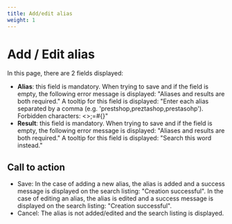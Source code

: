 ```yaml
---
title: Add/edit alias
weight: 1
---
```


# Add / Edit alias

In this page, there are 2 fields displayed:

 - **Alias**: this field is mandatory. When trying to save and if the field is empty, the following error message is displayed: "Aliases and results are both required."
A tooltip for this field is displayed: "Enter each alias separated by a comma (e.g. 'prestshop,preztashop,prestasohp'). Forbidden characters: &lt;&gt;;=#{}"
 - **Result**: this field is mandatory. When trying to save and if the field is empty, the following error message is displayed: "Aliases and results are both required."
A tooltip for this field is displayed: "Search this word instead."

## Call to action

- Save:
In the case of adding a new alias, the alias is added and a success message is displayed on the search listing: "Creation successful". In the case of editing an alias, the alias is edited and a success message is displayed on the search listing: "Creation successful".
- Cancel:
The alias is not added/edited and the search listing is displayed.
